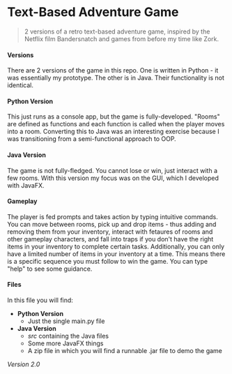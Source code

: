 # Text-Based Adventure Game

> 2 versions of a retro text-based adventure game, inspired by the Netflix film Bandersnatch and games from before my time like Zork.

#### Versions
There are 2 versions of the game in this repo. One is written in Python - it was essentially my prototype. The other is in Java. Their functionality is not identical.

#### Python Version
This just runs as a console app, but the game is fully-developed. "Rooms" are defined as functions and each function is called when the player moves into a room. Converting this to Java was an interesting exercise because I was transitioning from a semi-functional approach to OOP.

#### Java Version
The game is not fully-fledged. You cannot lose or win, just interact with a few rooms. With this version my focus was on the GUI, which I developed with JavaFX.

#### Gameplay
The player is fed prompts and takes action by typing intuitive commands. You can move between rooms, pick up and drop items - thus adding and removing them from your inventory, interact with fetaures of rooms and other gameplay characters, and fall into traps if you don't have the right items in your inventory to complete certain tasks. Additionally, you can only have a limited number of items in your inventory at a time. This means there is a specific sequence you must follow to win the game. You can type "help" to see some guidance.

#### Files
In this file you will find:
* **Python Version**
  * Just the single main.py file
* **Java Version**
  * *src* containing the Java files
  * Some more JavaFX things
  * A zip file in which you will find a runnable .jar file to demo the game

*Version 2.0*
